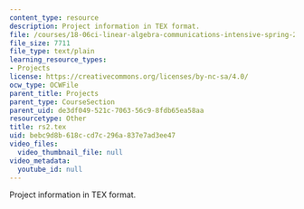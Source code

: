 ```yaml
---
content_type: resource
description: Project information in TEX format.
file: /courses/18-06ci-linear-algebra-communications-intensive-spring-2004/bebc9d8b618ccd7c296a837e7ad3ee47_rs2.tex
file_size: 7711
file_type: text/plain
learning_resource_types:
- Projects
license: https://creativecommons.org/licenses/by-nc-sa/4.0/
ocw_type: OCWFile
parent_title: Projects
parent_type: CourseSection
parent_uid: de3df049-521c-7063-56c9-8fdb65ea58aa
resourcetype: Other
title: rs2.tex
uid: bebc9d8b-618c-cd7c-296a-837e7ad3ee47
video_files:
  video_thumbnail_file: null
video_metadata:
  youtube_id: null
---
```

Project information in TEX format.